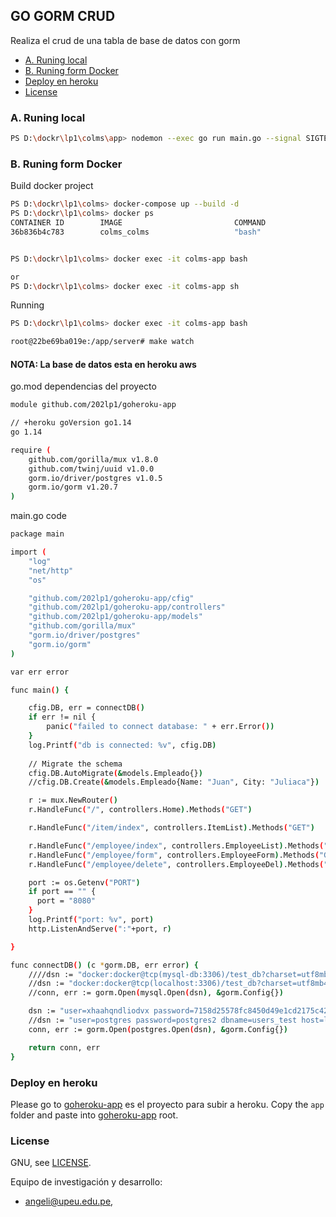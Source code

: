 ## GO GORM CRUD

Realiza el crud de una tabla de base de datos con gorm

* [A. Runing local](#a.-runing-local)
* [B. Runing form Docker](#b.-runing-form-Docker)
* [Deploy en heroku](#deploy-en-heroku)
* [License](#license)

### A. Runing local  

```bash
PS D:\dockr\lp1\colms\app> nodemon --exec go run main.go --signal SIGTERM

```


### B. Runing form Docker

Build docker project

```bash
PS D:\dockr\lp1\colms> docker-compose up --build -d
PS D:\dockr\lp1\colms> docker ps
CONTAINER ID        IMAGE                         COMMAND                  CREATED             STATUS              PORTS                    NAMES
36b836b4c783        colms_colms                   "bash"                   8 minutes ago       Up 7 minutes        0.0.0.0:8090->8080/tcp   colms-app


PS D:\dockr\lp1\colms> docker exec -it colms-app bash

or
PS D:\dockr\lp1\colms> docker exec -it colms-app sh

```

Running

```bash
PS D:\dockr\lp1\colms> docker exec -it colms-app bash

root@22be69ba019e:/app/server# make watch
```


#### NOTA: La base de datos esta en heroku aws
go.mod dependencias del proyecto

```bash
module github.com/202lp1/goheroku-app

// +heroku goVersion go1.14
go 1.14

require (
	github.com/gorilla/mux v1.8.0
	github.com/twinj/uuid v1.0.0
	gorm.io/driver/postgres v1.0.5
	gorm.io/gorm v1.20.7
)
```

main.go code

```bash
package main

import (
	"log"
	"net/http"
	"os"

	"github.com/202lp1/goheroku-app/cfig"
	"github.com/202lp1/goheroku-app/controllers"
	"github.com/202lp1/goheroku-app/models"
	"github.com/gorilla/mux"
	"gorm.io/driver/postgres"
	"gorm.io/gorm"
)

var err error

func main() {

	cfig.DB, err = connectDB()
	if err != nil {
		panic("failed to connect database: " + err.Error())
	}
	log.Printf("db is connected: %v", cfig.DB)
	
	// Migrate the schema
	cfig.DB.AutoMigrate(&models.Empleado{})
	//cfig.DB.Create(&models.Empleado{Name: "Juan", City: "Juliaca"})

	r := mux.NewRouter()
	r.HandleFunc("/", controllers.Home).Methods("GET")

	r.HandleFunc("/item/index", controllers.ItemList).Methods("GET")

	r.HandleFunc("/employee/index", controllers.EmployeeList).Methods("GET")
	r.HandleFunc("/employee/form", controllers.EmployeeForm).Methods("GET", "POST")
	r.HandleFunc("/employee/delete", controllers.EmployeeDel).Methods("GET")

	port := os.Getenv("PORT")
	if port == "" {
	  port = "8080"
	}
	log.Printf("port: %v", port)
	http.ListenAndServe(":"+port, r)

}

func connectDB() (c *gorm.DB, err error) {
	////dsn := "docker:docker@tcp(mysql-db:3306)/test_db?charset=utf8mb4&parseTime=True&loc=Local"
	//dsn := "docker:docker@tcp(localhost:3306)/test_db?charset=utf8mb4&parseTime=True&loc=Local"
	//conn, err := gorm.Open(mysql.Open(dsn), &gorm.Config{})

	dsn := "user=xhaahqndliodvx password=7158d25578fc8450d49e1cd2175c42eca6e25910fbe1588270500e2ecf47ee77 host=ec2-34-204-121-199.compute-1.amazonaws.com dbname=d4ta8dj9qr5u62 port=5432 sslmode=require TimeZone=Asia/Shanghai"
	//dsn := "user=postgres password=postgres2 dbname=users_test host=localhost port=5435 sslmode=disable TimeZone=Asia/Shanghai"
	conn, err := gorm.Open(postgres.Open(dsn), &gorm.Config{})

	return conn, err
}
```

### Deploy en heroku

[goheroku-app]:      https://github.com/202lp1/goheroku-app

Please go to [goheroku-app] es el proyecto para subir a heroku.
Copy the `app` folder and paste into [goheroku-app] root.


### License



GNU, see [LICENSE](LICENSE).

Equipo de investigación y desarrollo: 
- angeli@upeu.edu.pe, 
